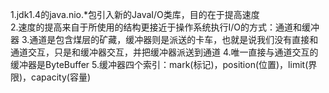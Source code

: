 1.jdk1.4的java.nio.*包引入新的JavaI/O类库，目的在于提高速度  
2.速度的提高来自于所使用的结构更接近于操作系统执行I/O的方式：通道和缓冲器
3.通道是包含煤层的矿藏，缓冲器则是派送的卡车，也就是说我们没有直接和通道交互，只是和缓冲器交互，并把缓冲器派送到通道
4.唯一直接与通道交互的缓冲器是ByteBuffer
5.缓冲器四个索引：mark(标记)，position(位置)，limit(界限)，capacity(容量)




